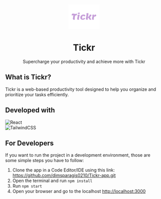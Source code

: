 <a name="readme-top"></a>

<br/>
<div align="center">
  <img src="public/Logo.png" alt="Logo" width="100" height="80">
  <h1 color="green">Tickr</h2>
  <p>Supercharge your productivity and achieve more with Tickr</p>
</div>

## What is Tickr?
Tickr is a web-based productivity tool designed to help you organize and prioritize your tasks efficiently.

## Developed with
![React](https://img.shields.io/badge/react-%2320232a.svg?style=for-the-badge&logo=react&logoColor=%2361DAFB)
</br>
![TailwindCSS](https://img.shields.io/badge/tailwindcss-%2338B2AC.svg?style=for-the-badge&logo=tailwind-css&logoColor=white)

## For Developers
If you want to run the project in a development environment, those are some simple steps you have to follow:
1) Clone the app in a Code Editor/IDE using this link: https://github.com/dimsparagis0210/Tickr-app.git
2) Open the terminal and run `npm install`
3) Run `npm start`
4) Open your browser and go to the localhost [http://localhost:3000](http://localhost:3000)

